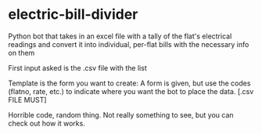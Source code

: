 # electric-bill-divider
Python bot that takes in an excel file with a tally of the flat's electrical readings and convert it into individual, per-flat bills with the necessary info on them


First input asked is the .csv file with the list

Template is the form you want to create: 
A form is given, but use the codes (flatno, rate, etc.) to indicate where you want the bot to place the data. [.csv FILE MUST]

Horrible code, random thing. 
Not really something to see, but you can check out how it works.


